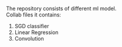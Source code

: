 The repository consists of different ml model.<br />
Collab files it contains: <br />
1) SGD classifier <br />
2) Linear Regression <br />
3) Convolution <br />
